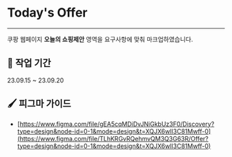 # Today's Offer
___
쿠팡 웹페이지 **오늘의 쇼핑제안** 영역을 요구사항에 맞춰 마크업하였습니다.

## 📅 작업 기간
23.09.15 ~ 23.09.20

## 🖌️ 피그마 가이드
- [https://www.figma.com/file/gEA5cqMDiDvJNiGkbUz3F0/Discovery?type=design&node-id=0-1&mode=design&t=XQJX6wlI3C81Mwff-0](https://www.figma.com/file/TLhKRGvRQehmvQM3Q3G63R/Offer?type=design&node-id=0-1&mode=design&t=XQJX6wlI3C81Mwff-0)

